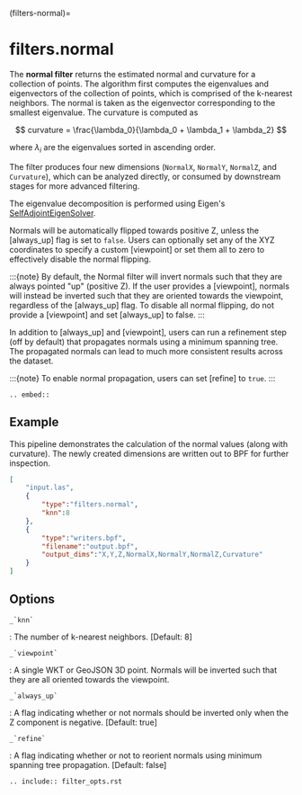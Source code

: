 (filters-normal)=

# filters.normal

The **normal filter** returns the estimated normal and curvature for
a collection
of points. The algorithm first computes the eigenvalues and eigenvectors of the
collection of points, which is comprised of the k-nearest neighbors. The normal
is taken as the eigenvector corresponding to the smallest eigenvalue. The
curvature is computed as

$$
curvature = \frac{\lambda_0}{\lambda_0 + \lambda_1 + \lambda_2}
$$

where $\lambda_i$ are the eigenvalues sorted in ascending order.

The filter produces four new dimensions (`NormalX`, `NormalY`, `NormalZ`,
and `Curvature`), which can be analyzed directly, or consumed by downstream
stages for more advanced filtering.

The eigenvalue decomposition is performed using Eigen's
[SelfAdjointEigenSolver](https://eigen.tuxfamily.org/dox/classEigen_1_1SelfAdjointEigenSolver.html).

Normals will be automatically flipped towards positive Z, unless the [always_up]
flag is set to `false`. Users can optionally set any of the XYZ coordinates to
specify a custom [viewpoint] or set them all to zero to effectively disable the
normal flipping.

:::{note}
By default, the Normal filter will invert normals such that they are always
pointed "up" (positive Z). If the user provides a [viewpoint], normals will
instead be inverted such that they are oriented towards the viewpoint,
regardless of the [always_up] flag. To disable all normal flipping, do not
provide a [viewpoint] and set [always_up] to false.
:::

In addition to [always_up] and [viewpoint], users can run a refinement step (off
by default) that propagates normals using a minimum spanning tree. The
propagated normals can lead to much more consistent results across the dataset.

:::{note}
To enable normal propagation, users can set [refine] to `true`.
:::

```{eval-rst}
.. embed::
```

## Example

This pipeline demonstrates the calculation of the normal values (along with
curvature). The newly created dimensions are written out to BPF for further
inspection.

```json
[
    "input.las",
    {
        "type":"filters.normal",
        "knn":8
    },
    {
        "type":"writers.bpf",
        "filename":"output.bpf",
        "output_dims":"X,Y,Z,NormalX,NormalY,NormalZ,Curvature"
    }
]
```

## Options

`` _`knn` ``

: The number of k-nearest neighbors. \[Default: 8\]

`` _`viewpoint` ``

: A single WKT or GeoJSON 3D point. Normals will be inverted such that they are
  all oriented towards the viewpoint.

`` _`always_up` ``

: A flag indicating whether or not normals should be inverted only when the Z
  component is negative. \[Default: true\]

`` _`refine` ``

: A flag indicating whether or not to reorient normals using minimum spanning
  tree propagation. \[Default: false\]

```{eval-rst}
.. include:: filter_opts.rst
```
